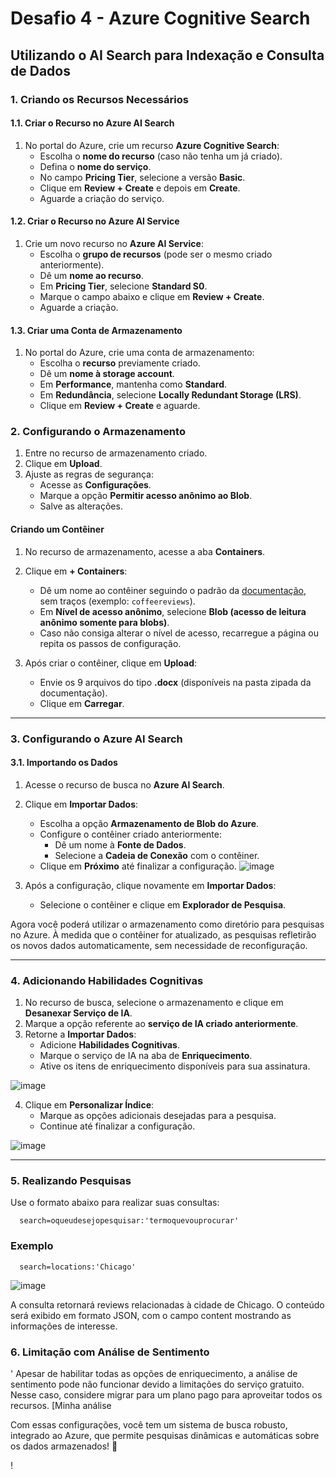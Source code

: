 # Desafio 4 - Azure Cognitive Search
## Utilizando o AI Search para Indexação e Consulta de Dados

### 1. Criando os Recursos Necessários
#### 1.1. Criar o Recurso no Azure AI Search
1. No portal do Azure, crie um recurso **Azure Cognitive Search**:
   - Escolha o **nome do recurso** (caso não tenha um já criado).
   - Defina o **nome do serviço**.
   - No campo **Pricing Tier**, selecione a versão **Basic**.
   - Clique em **Review + Create** e depois em **Create**.
   - Aguarde a criação do serviço.

#### 1.2. Criar o Recurso no Azure AI Service
1. Crie um novo recurso no **Azure AI Service**:
   - Escolha o **grupo de recursos** (pode ser o mesmo criado anteriormente).
   - Dê um **nome ao recurso**.
   - Em **Pricing Tier**, selecione **Standard S0**.
   - Marque o campo abaixo e clique em **Review + Create**.
   - Aguarde a criação.

#### 1.3. Criar uma Conta de Armazenamento
1. No portal do Azure, crie uma conta de armazenamento:
   - Escolha o **recurso** previamente criado.
   - Dê um **nome à storage account**.
   - Em **Performance**, mantenha como **Standard**.
   - Em **Redundância**, selecione **Locally Redundant Storage (LRS)**.
   - Clique em **Review + Create** e aguarde.

### 2. Configurando o Armazenamento
1. Entre no recurso de armazenamento criado.
2. Clique em **Upload**.
3. Ajuste as regras de segurança:
   - Acesse as **Configurações**.
   - Marque a opção **Permitir acesso anônimo ao Blob**.
   - Salve as alterações.

#### Criando um Contêiner
1. No recurso de armazenamento, acesse a aba **Containers**.
2. Clique em **+ Containers**:
   - Dê um nome ao contêiner seguindo o padrão da [documentação](https://microsoftlearning.github.io/mslearn-ai-fundamentals/Instructions/Labs/11-ai-search.html), sem traços (exemplo: `coffeereviews`).
   - Em **Nível de acesso anônimo**, selecione **Blob (acesso de leitura anônimo somente para blobs)**.
   - Caso não consiga alterar o nível de acesso, recarregue a página ou repita os passos de configuração.



3. Após criar o contêiner, clique em **Upload**:
   - Envie os 9 arquivos do tipo **.docx** (disponíveis na pasta zipada da documentação).
   - Clique em **Carregar**.

---

### 3. Configurando o Azure AI Search
#### 3.1. Importando os Dados
1. Acesse o recurso de busca no **Azure AI Search**.
2. Clique em **Importar Dados**:
   - Escolha a opção **Armazenamento de Blob do Azure**.
   - Configure o contêiner criado anteriormente:
     - Dê um nome à **Fonte de Dados**.
     - Selecione a **Cadeia de Conexão** com o contêiner.
   - Clique em **Próximo** até finalizar a configuração.
![image](https://github.com/user-attachments/assets/03220d55-3562-4089-b603-7f9a4193849b)

3. Após a configuração, clique novamente em **Importar Dados**:
   - Selecione o contêiner e clique em **Explorador de Pesquisa**.

Agora você poderá utilizar o armazenamento como diretório para pesquisas no Azure. À medida que o contêiner for atualizado, as pesquisas refletirão os novos dados automaticamente, sem necessidade de reconfiguração.

---

### 4. Adicionando Habilidades Cognitivas
1. No recurso de busca, selecione o armazenamento e clique em **Desanexar Serviço de IA**.
2. Marque a opção referente ao **serviço de IA criado anteriormente**.
3. Retorne a **Importar Dados**:
   - Adicione **Habilidades Cognitivas**.
   - Marque o serviço de IA na aba de **Enriquecimento**.
   - Ative os itens de enriquecimento disponíveis para sua assinatura.
  
![image](https://github.com/user-attachments/assets/96acb852-f02c-429e-bf35-0ecb573d844e)
     
4. Clique em **Personalizar Índice**:
   - Marque as opções adicionais desejadas para a pesquisa.
   - Continue até finalizar a configuração.

![image](https://github.com/user-attachments/assets/18022114-4f9a-444f-a95d-25dee8665142)

---

### 5. Realizando Pesquisas
Use o formato abaixo para realizar suas consultas:
```
  search=oqueudesejopesquisar:'termoquevouprocurar'
```
### **Exemplo**

```
  search=locations:'Chicago'
```

![image](https://github.com/user-attachments/assets/f5c46196-dc46-4e4e-af4c-9f1e438eaa43)

  A consulta retornará reviews relacionadas à cidade de Chicago.
  O conteúdo será exibido em formato JSON, com o campo content mostrando as informações de interesse.

### 6. Limitação com Análise de Sentimento
'
    Apesar de habilitar todas as opções de enriquecimento, a análise de sentimento pode não funcionar devido a limitações do serviço gratuito.
    Nesse caso, considere migrar para um plano pago para aproveitar todos os recursos. [Minha análise

Com essas configurações, você tem um sistema de busca robusto, integrado ao Azure, que permite pesquisas dinâmicas e automáticas sobre os dados armazenados! 🚀






!



